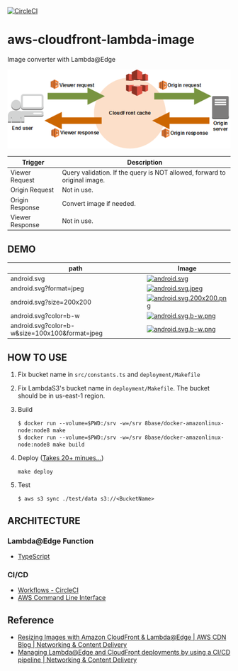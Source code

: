 [![CircleCI](https://circleci.com/gh/takkyuuplayer/aws-image-resize-exercise.svg?style=svg)](https://circleci.com/gh/takkyuuplayer/aws-image-resize-exercise)

# aws-cloudfront-lambda-image

Image converter with Lambda@Edge

![aws-lambda-edge.png](docs/aws-lambda-edge.png)

| Trigger         | Description                                                               |
| --------------- | ------------------------------------------------------------------------- |
| Viewer Request  | Query validation. If the query is NOT allowed, forward to original image. |
| Origin Request  | Not in use.                                                               |
| Origin Response | Convert image if needed.                                                  |
| Viewer Response | Not in use.                                                               |

## DEMO

| path                                           | Image                                                                                                                                                                                                |
| ---------------------------------------------- | ---------------------------------------------------------------------------------------------------------------------------------------------------------------------------------------------------- |
| android.svg                                    | [![android.svg](https://d3p1hm6bntztq0.cloudfront.net/android.svg)](https://d3p1hm6bntztq0.cloudfront.net/android.svg)                                                                               |
| android.svg?format=jpeg                        | [![android.svg.jpeg](https://d3p1hm6bntztq0.cloudfront.net/android.svg?format=jpeg)](https://d3p1hm6bntztq0.cloudfront.net/android.svg?format=jpeg)                                                  |
| android.svg?size=200x200                       | [![android.svg.200x200.png](https://d3p1hm6bntztq0.cloudfront.net/android.svg?size=200x200)](https://d3p1hm6bntztq0.cloudfront.net/android.svg?size=200x200)                                         |
| android.svg?color=b-w                          | [![android.svg.b-w.png](https://d3p1hm6bntztq0.cloudfront.net/android.svg?color=b-w)](https://d3p1hm6bntztq0.cloudfront.net/android.svg?color=b-w)                                                   |
| android.svg?color=b-w&size=100x100&format=jpeg | [![android.svg.b-w.png](https://d3p1hm6bntztq0.cloudfront.net/android.svg?color=b-w&size=100x100&format=jpeg)](https://d3p1hm6bntztq0.cloudfront.net/android.svg?color=b-w&size=100x100&format=jpeg) |

## HOW TO USE

1. Fix bucket name in `src/constants.ts` and `deployment/Makefile`
2. Fix LambdaS3's bucket name in `deployment/Makefile`. The bucket should be in us-east-1 region.
3. Build

    ```
    $ docker run --volume=$PWD:/srv -w=/srv 8base/docker-amazonlinux-node:node8 make
    $ docker run --volume=$PWD:/srv -w=/srv 8base/docker-amazonlinux-node:node8 make build
    ```
4. Deploy ([Takes 20+ minues...](https://forums.aws.amazon.com/thread.jspa?threadID=237248))

    ```
    make deploy
    ```

5. Test

    ```
    $ aws s3 sync ./test/data s3://<BucketName>
    ```

## ARCHITECTURE

### Lambda@Edge Function

* [TypeScript](https://www.typescriptlang.org/)

### CI/CD

* [Workflows \- CircleCI](https://circleci.com/docs/2.0/workflows/)
* [AWS Command Line Interface](https://docs.aws.amazon.com/cli/index.html)

## Reference

* [Resizing Images with Amazon CloudFront & Lambda@Edge \| AWS CDN Blog \| Networking & Content Delivery](https://aws.amazon.com/blogs/networking-and-content-delivery/resizing-images-with-amazon-cloudfront-lambdaedge-aws-cdn-blog/)
* [Managing Lambda@Edge and CloudFront deployments by using a CI/CD pipeline \| Networking & Content Delivery](https://aws.amazon.com/blogs/networking-and-content-delivery/managing-lambdaedge-and-cloudfront-deployments-by-using-a-ci-cd-pipeline/)
